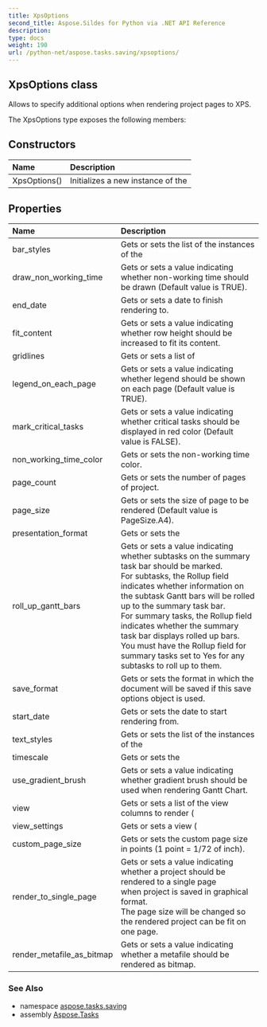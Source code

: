```yaml
---
title: XpsOptions
second_title: Aspose.Sildes for Python via .NET API Reference
description: 
type: docs
weight: 190
url: /python-net/aspose.tasks.saving/xpsoptions/
---
```


## XpsOptions class

Allows to specify additional options when rendering project pages to XPS.

The XpsOptions type exposes the following members:
## Constructors
| Name | Description |
| :- | :- |
|XpsOptions()|Initializes a new instance of the|
## Properties
| Name | Description |
| :- | :- |
|bar_styles|Gets or sets the list of the instances of the|
|draw_non_working_time|Gets or sets a value indicating whether non-working time should be drawn (Default value is TRUE).|
|end_date|Gets or sets a date to finish rendering to.|
|fit_content|Gets or sets a value indicating whether row height should be increased to fit its content.|
|gridlines|Gets or sets a list of|
|legend_on_each_page|Gets or sets a value indicating whether legend should be shown on each page (Default value is TRUE).|
|mark_critical_tasks|Gets or sets a value indicating whether critical tasks should be displayed in red color (Default value is FALSE).|
|non_working_time_color|Gets or sets the non-working time color.|
|page_count|Gets or sets the number of pages of project.|
|page_size|Gets or sets the size of page to be rendered (Default value is PageSize.A4).|
|presentation_format|Gets or sets the|
|roll_up_gantt_bars|Gets or sets a value indicating whether subtasks on the summary task bar should be marked.<br/>            For subtasks, the Rollup field indicates whether information on the subtask Gantt bars will be rolled up to the summary task bar.<br/>            For summary tasks, the Rollup field indicates whether the summary task bar displays rolled up bars.<br/>            You must have the Rollup field for summary tasks set to Yes for any subtasks to roll up to them.|
|save_format|Gets or sets the format in which the document will be saved if this save options object is used.|
|start_date|Gets or sets the date to start rendering from.|
|text_styles|Gets or sets the list of the instances of the|
|timescale|Gets or sets the|
|use_gradient_brush|Gets or sets a value indicating whether gradient brush should be used when rendering Gantt Chart.|
|view|Gets or sets a list of the view columns to render (|
|view_settings|Gets or sets a view (|
|custom_page_size|Gets or sets the custom page size in points (1 point = 1/72 of inch).|
|render_to_single_page|Gets or sets a value indicating whether a project should be rendered to a single page<br/>            when project is saved in graphical format.<br/>            The page size will be changed so the rendered project can be fit on one page.|
|render_metafile_as_bitmap|Gets or sets a value indicating whether a metafile should be rendered as bitmap.|

### See Also

* namespace [aspose.tasks.saving](/python-net/aspose.tasks.saving/)
* assembly [Aspose.Tasks](/tasks/python-net/)

